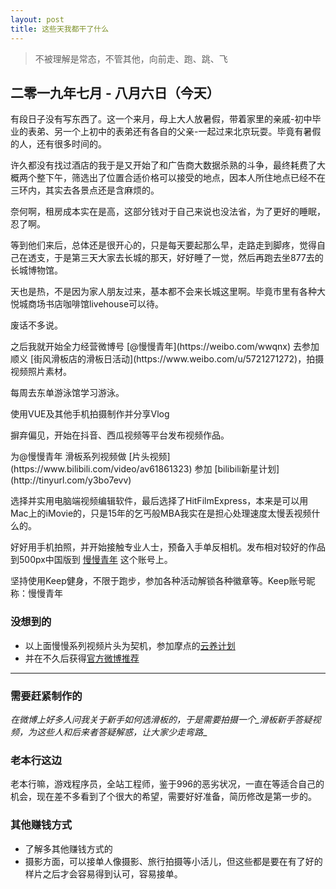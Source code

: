```yaml
---
layout: post
title: 这些天我都干了什么
---
```


> 不被理解是常态，不管其他，向前走、跑、跳、飞

## 二零一九年七月 - 八月六日（今天）
<p>   有段日子没有写东西了。这一个来月，母上大人放暑假，带着家里的亲戚-初中毕业的表弟、另一个上初中的表弟还有各自的父亲-一起过来北京玩耍。毕竟有暑假的人，还有很多时间的。</p>
<p>   许久都没有找过酒店的我于是又开始了和广告商大数据杀熟的斗争，最终耗费了大概两个整下午，筛选出了位置合适价格可以接受的地点，因本人所住地点已经不在三环内，其实去各景点还是含麻烦的。</p>
<p>   奈何啊，租房成本实在是高，这部分钱对于自己来说也没法省，为了更好的睡眠，忍了啊。</p>
<p>   等到他们来后，总体还是很开心的，只是每天要起那么早，走路走到脚疼，觉得自己在透支，于是第三天大家去长城的那天，好好睡了一觉，然后再跑去坐877去的长城博物馆。</p>
<p>   天也是热，不是因为家人朋友过来，基本都不会来长城这里啊。毕竟市里有各种大悦城商场书店咖啡馆livehouse可以待。</p>
<p>   废话不多说。</p>
   之后我就开始全力经营微博号 [@慢慢青年](https://weibo.com/wwqnx)
   去参加顺义 [街风滑板店的滑板日活动](https://www.weibo.com/u/5721271272)，拍摄视频照片素材。 
   <p>   每周去东单游泳馆学习游泳。 </p>
   <p>   使用VUE及其他手机拍摄制作并分享Vlog </p>
   <p>   摒弃偏见，开始在抖音、西瓜视频等平台发布视频作品。</p>
   为@慢慢青年 滑板系列视频做 [片头视频](https://www.bilibili.com/video/av61861323) 参加 [bilibili新星计划](http://tinyurl.com/y3bo7evv) 
   <p>   选择并实用电脑端视频编辑软件，最后选择了HitFilmExpress，本来是可以用Mac上的iMovie的，只是15年的乞丐般MBA我实在是担心处理速度太慢丢视频什么的。</p>
    
   好好用手机拍照，并开始接触专业人士，预备入手单反相机。发布相对较好的作品到500px中国版到 [慢慢青年](https://500px.me/manman90) 这个账号上。
   <p>   坚持使用Keep健身，不限于跑步，参加各种活动解锁各种徽章等。Keep账号昵称：慢慢青年 </p>

### 没想到的    
-  以上面慢慢系列视频片头为契机，参加摩点的[云养计划](https://t.modian.com/project/76909.html)
-  并在不久后获得[官方微博推荐](https://www.weibo.com/6469594953/I0Pd35xjR?type=comment#_rnd1565063879293)
 
---
 
### 需要赶紧制作的 
   __在微博上好多人问我关于新手如何选滑板的，于是需要拍摄一个_滑板新手答疑视频_，为这些人和后来者答疑解惑，让大家少走弯路__
    
### 老本行这边
   老本行嘛，游戏程序员，全站工程师，鉴于996的恶劣状况，一直在等适合自己的机会，现在差不多看到了个很大的希望，需要好好准备，简历修改是第一步的。
    
### 其他赚钱方式
-  了解多其他赚钱方式的
-  摄影方面，可以接单人像摄影、旅行拍摄等小活儿，但这些都是要在有了好的样片之后才会容易得到认可，容易接单。
